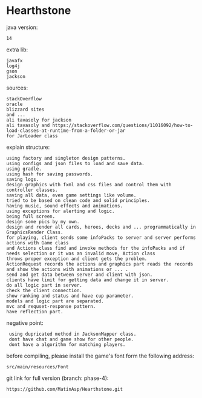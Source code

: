 # Hearthstone
java version:
 
    14

extra lib:

    javafx
    log4j
    gson
    jackson
    
sources:

    stackOverflow
    oracle
    blizzard sites
    and ...
    ali tavasoly for jackson
    ali tavasoly and https://stackoverflow.com/questions/11016092/how-to-load-classes-at-runtime-from-a-folder-or-jar 
    for JarLoader class


explain structure:

    using factory and singleton design patterns.
    using configs and json files to load and save data.
    using gradle.
    using hash for saving passwords.
    saving logs.
    design graphics with fxml and css files and control them with controller classes.
    saving all data, even game settings like volume.
    tried to be based on clean code and solid principles.
    having music, sound effects and animations.
    using exceptions for alerting and logic.
    being full screen.
    design some pics by my own.
    design and render all cards, heroes, decks and ... programmatically in GraphicsRender Class.
    for playing, client sends some infoPacks to server and server performs actions with Game class
    and Actions class find and invoke methods for the infoPacks and if needs selection or it was an invalid move, Action class
    throws proper exception and client gets the problem.
    ActionRequest records the actions and graphics part reads the records and show the actions with animations or ... .
    send and get data between server and client with json.
    clients have limit for getting data and change it in server.
    do all logic part in server.
    check the client connection.
    show ranking and status and have cup parameter.
    models and logic part are separated.
    mvc and requset-response pattern.
    have reflection part.
    
negative point:

     using dupricated method in JacksonMapper class.
     dont have chat and game show for other people.
     dont have a algorithm for matching players.
         
before compiling, please install the game's font form the following address:

    src/main/resources/Font
    
git link for full version (branch: phase-4):

    https://github.com/MatinAsp/Hearthstone.git